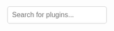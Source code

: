 <div id="plugin-store">
    <input type="text" id="search" placeholder="Search for plugins...">
</div>

<script type="application/javascript">
fetch('https://raw.githubusercontent.com/Wox-launcher/Wox/master/store-plugin.json')
    .then(response => response.json())
    .then(data => {
        let table = document.createElement('table');
        table.style.width = '100%';

        let thead = document.createElement('thead');
        let headerRow = document.createElement('tr');
        let headers = ['Icon', 'Name', 'Description', 'Author',  'Version', 'Install'];
        headers.forEach(header => {
            let th = document.createElement('th');
            if (header === 'Icon') {
                th.style.width = '40px';
            }           
            if (header === 'Name') {
                th.style.width = '300px';
            }   
            if (header === 'Author') {
                th.style.width = '160px';
            }   
            if (header === 'Version') {
                th.style.width = '100px';
            }
            if (header === 'Description') {
                th.style.width = '500px';
            }
            th.textContent = header;
            headerRow.appendChild(th);
        });
        thead.appendChild(headerRow);
        table.appendChild(thead);

        let tbody = document.createElement('tbody');
        tbody.id = 'pluginTable'; 
        data.forEach(plugin => {
            let row = document.createElement('tr');
            let cells = [
                `<img src="${plugin.IconUrl}" width="32" height="32" style="max-width:none;">`,
               `<a href="${plugin.Website}" target="_blank">${plugin.Name}</a>`,
                plugin.Description,
                plugin.Author,
                `v${plugin.Version}`,
                `<a href="wox://query?q=wpm install ${plugin.Name}" target="_blank">Install</a>`
            ];
            cells.forEach(cell => {
                let td = document.createElement('td');
                td.innerHTML = cell;
                row.appendChild(td);
            });
            tbody.appendChild(row);
        });
        table.appendChild(tbody);

        document.getElementById('plugin-store').appendChild(table);
    });

    function searchFunction() {
        let input, filter, table, tr, td, i, txtValue;
        input = document.getElementById("search");
        filter = input.value.toUpperCase();
        table = document.getElementById("pluginTable");
        tr = table.getElementsByTagName("tr");
        for (i = 0; i < tr.length; i++) {
            td = tr[i].getElementsByTagName("td")[1];
            if (td) {
                txtValue = td.textContent || td.innerText;
                if (txtValue.toUpperCase().indexOf(filter) > -1) {
                    tr[i].style.display = "";
                } else {
                    tr[i].style.display = "none";
                }
            }
        }
    }

    document.getElementById('search').addEventListener('keyup', searchFunction);
</script>


<style>
#search {
    border: 1px solid #ccc;
    padding: 10px;
    font-size: 16px;
    border-radius: 5px;
    margin-bottom: 20px; 
}
table {
    border-collapse: collapse;
    width: 100%;
    clear: both;
}
th, td {
    border: 1px solid #ddd;
    padding: 8px;
}
tr:nth-child(even) {
    background-color: #f2f2f2;
}
th {
    background-color: #4CAF50;
    color: white;
    text-align: left;
}
</style>